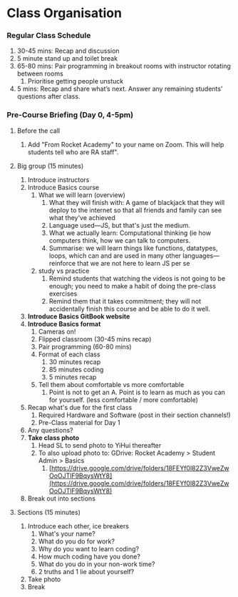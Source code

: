 # Class Organisation

### Regular Class Schedule

1. 30-45 mins: Recap and discussion
2. 5 minute stand up and toilet break
3. 65-80 mins: Pair programming in breakout rooms with instructor rotating between rooms
    1. Prioritise getting people unstuck
4. 5 mins: Recap and share what’s next. Answer any remaining students’ questions after class.

### **Pre-Course Briefing (Day 0, 4-5pm)**

1. Before the call
    1. Add "From Rocket Academy" to your name on Zoom. This will help students tell who are RA staff".
2. Big group (15 minutes)
    1. Introduce instructors
    2. Introduce Basics course
        1. What we will learn (overview)
            1. What they will finish with: A game of blackjack that they will deploy to the internet so that all friends and family can see what they've achieved
            2. Language used—JS, but that's just the medium. 
            3. What we actually learn: Computational thinking (ie how computers think, how we can talk to computers. 
            4. Summarise: we will learn things like functions, datatypes, loops, which can and are used in many other languages—reinforce that we are not here to learn JS per se
        2. study vs practice
            1. Remind students that watching the videos is not going to be enough; you need to make a habit of doing the pre-class exercises
            2. Remind them that it takes commitment; they will not accidentally finish this course and be able to do it well. 
    3. **Introduce Basics GitBook website**
    4. **Introduce Basics format**
        1. Cameras on!
        2. Flipped classroom (30-45 mins recap) 
        3. Pair programming (60-80 mins)
        4. Format of each class
            1. 30 minutes recap
            2. 85 minutes coding
            3. 5 minutes recap
        5. Tell them about comfortable vs more comfortable
            1. Point is not to get an A. Point is to learn as much as you can for yourself. (less comfortable / more comfortable)
    5. Recap what's due for the first class
        1. Required Hardware and Software (post in their section channels!)
        2. Pre-Class material for Day 1
    6. Any questions?
    7. **Take class photo**
        1. Head SL to send photo to YiHui thereafter
        2. To also upload photo to: GDrive: Rocket Academy > Student Admin > Basics 
            1. [https://drive.google.com/drive/folders/18FEYf0l82Z3VweZwOoOJTlF9BqysWtY8](https://drive.google.com/drive/folders/18FEYf0l82Z3VweZwOoOJTlF9BqysWtY8)
    8. Break out into sections

1. Sections (15 minutes)
    1. Introduce each other, ice breakers
        1. What's your name?
        2. What do you do for work?
        3. Why do you want to learn coding?
        4. How much coding have you done?
        5. What do you do in your non-work time?
        6. 2 truths and 1 lie about yourself?
    2. Take photo
    3. Break
